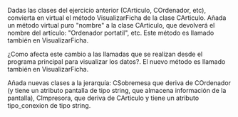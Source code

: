 Dadas las clases del ejercicio anterior (CArticulo, COrdenador, etc),
convierta en virtual el método VisualizarFicha de la clase CArticulo.
Añada un método virtual puro "nombre" a la clase CArticulo, que devolverá el nombre del artículo:
"Ordenador portatil", etc. Este método es llamado también en VisualizarFicha.

¿Como afecta este cambio a las llamadas que se realizan desde el programa principal para visualizar los datos?.
El nuevo método es llamado también en VisualizarFicha.

Añada nuevas clases a la jerarquía:
CSobremesa que deriva de COrdenador (y tiene un atributo pantalla de tipo string, que almacena información de la pantalla),
CImpresora, que deriva de CArticulo y tiene un atributo tipo_conexion de tipo string.